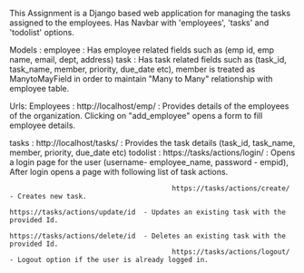 This Assignment is a Django based web application for managing the tasks assigned to the employees.
Has Navbar with 'employees', 'tasks' and 'todolist' options.

Models :
employee : Has employee related fields such as (emp id, emp name, email, dept, address)
task     : Has task related fields such as (task_id, task_name, member, priority, due_date etc), member is treated as ManytoMayField in order to
           maintain "Many to Many" relationship with employee table.

Urls:
Employees : http://localhost/emp/           : Provides details of the employees of the organization.
                                              Clicking on "add_employee" opens a form to fill employee details.

tasks     : http://localhost/tasks/         : Provides the task details (task_id, task_name, member, priority, due_date etc)
todolist  : https://tasks/actions/login/    : Opens a login page for the user (username- employee_name, password - empid),
                                              After login opens a page with following list of task actions.

                                            https://tasks/actions/create/    - Creates new task.
                                            https://tasks/actions/update/id  - Updates an existing task with the provided Id.
                                            https://tasks/actions/delete/id  - Deletes an existing task with the provided Id.
                                            https://tasks/actions/logout/    - Logout option if the user is already logged in.


                                  
                                  
